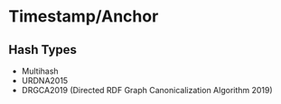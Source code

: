 # Timestamp/Anchor

## Hash Types

* Multihash
* URDNA2015
* DRGCA2019 \(Directed RDF Graph Canonicalization Algorithm 2019\)

